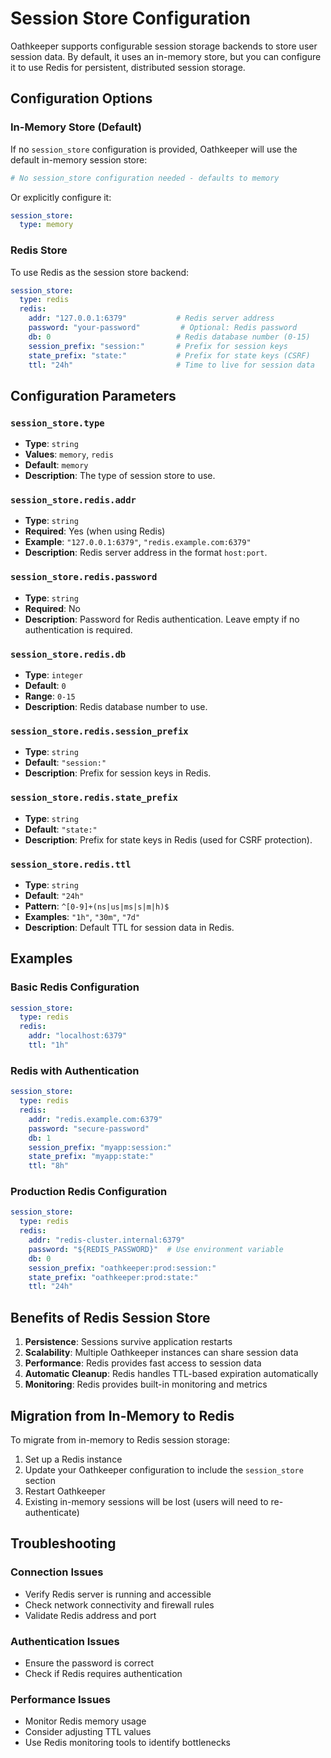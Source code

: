 # Session Store Configuration

Oathkeeper supports configurable session storage backends to store user session data. By default, it uses an in-memory store, but you can configure it to use Redis for persistent, distributed session storage.

## Configuration Options

### In-Memory Store (Default)

If no `session_store` configuration is provided, Oathkeeper will use the default in-memory session store:

```yaml
# No session_store configuration needed - defaults to memory
```

Or explicitly configure it:

```yaml
session_store:
  type: memory
```

### Redis Store

To use Redis as the session store backend:

```yaml
session_store:
  type: redis
  redis:
    addr: "127.0.0.1:6379"           # Redis server address
    password: "your-password"         # Optional: Redis password
    db: 0                            # Redis database number (0-15)
    session_prefix: "session:"       # Prefix for session keys
    state_prefix: "state:"           # Prefix for state keys (CSRF)
    ttl: "24h"                       # Time to live for session data
```

## Configuration Parameters

### `session_store.type`
- **Type**: `string`
- **Values**: `memory`, `redis`
- **Default**: `memory`
- **Description**: The type of session store to use.

### `session_store.redis.addr`
- **Type**: `string`
- **Required**: Yes (when using Redis)
- **Example**: `"127.0.0.1:6379"`, `"redis.example.com:6379"`
- **Description**: Redis server address in the format `host:port`.

### `session_store.redis.password`
- **Type**: `string`
- **Required**: No
- **Description**: Password for Redis authentication. Leave empty if no authentication is required.

### `session_store.redis.db`
- **Type**: `integer`
- **Default**: `0`
- **Range**: `0-15`
- **Description**: Redis database number to use.

### `session_store.redis.session_prefix`
- **Type**: `string`
- **Default**: `"session:"`
- **Description**: Prefix for session keys in Redis.

### `session_store.redis.state_prefix`
- **Type**: `string`
- **Default**: `"state:"`
- **Description**: Prefix for state keys in Redis (used for CSRF protection).

### `session_store.redis.ttl`
- **Type**: `string`
- **Default**: `"24h"`
- **Pattern**: `^[0-9]+(ns|us|ms|s|m|h)$`
- **Examples**: `"1h"`, `"30m"`, `"7d"`
- **Description**: Default TTL for session data in Redis.

## Examples

### Basic Redis Configuration

```yaml
session_store:
  type: redis
  redis:
    addr: "localhost:6379"
    ttl: "1h"
```

### Redis with Authentication

```yaml
session_store:
  type: redis
  redis:
    addr: "redis.example.com:6379"
    password: "secure-password"
    db: 1
    session_prefix: "myapp:session:"
    state_prefix: "myapp:state:"
    ttl: "8h"
```

### Production Redis Configuration

```yaml
session_store:
  type: redis
  redis:
    addr: "redis-cluster.internal:6379"
    password: "${REDIS_PASSWORD}"  # Use environment variable
    db: 0
    session_prefix: "oathkeeper:prod:session:"
    state_prefix: "oathkeeper:prod:state:"
    ttl: "24h"
```

## Benefits of Redis Session Store

1. **Persistence**: Sessions survive application restarts
2. **Scalability**: Multiple Oathkeeper instances can share session data
3. **Performance**: Redis provides fast access to session data
4. **Automatic Cleanup**: Redis handles TTL-based expiration automatically
5. **Monitoring**: Redis provides built-in monitoring and metrics

## Migration from In-Memory to Redis

To migrate from in-memory to Redis session storage:

1. Set up a Redis instance
2. Update your Oathkeeper configuration to include the `session_store` section
3. Restart Oathkeeper
4. Existing in-memory sessions will be lost (users will need to re-authenticate)

## Troubleshooting

### Connection Issues
- Verify Redis server is running and accessible
- Check network connectivity and firewall rules
- Validate Redis address and port

### Authentication Issues
- Ensure the password is correct
- Check if Redis requires authentication

### Performance Issues
- Monitor Redis memory usage
- Consider adjusting TTL values
- Use Redis monitoring tools to identify bottlenecks

